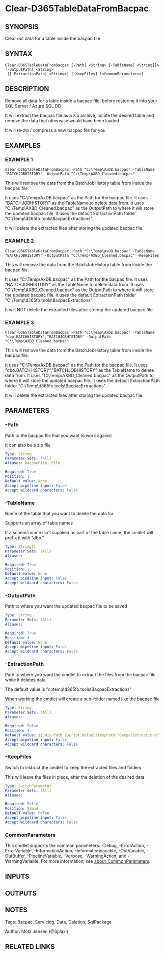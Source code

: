 ﻿---
external help file: d365fo.tools-help.xml
Module Name: d365fo.tools
online version:
schema: 2.0.0
---

# Clear-D365TableDataFromBacpac

## SYNOPSIS
Clear out data for a table inside the bacpac file

## SYNTAX

```
Clear-D365TableDataFromBacpac [-Path] <String> [-TableName] <String[]> [-OutputPath] <String>
 [[-ExtractionPath] <String>] [-KeepFiles] [<CommonParameters>]
```

## DESCRIPTION
Remove all data for a table inside a bacpac file, before restoring it into your SQL Server / Azure SQL DB

It will extract the bacpac file as a zip archive, locate the desired table and remove the data that otherwise would have been loaded

It will re-zip / compress a new bacpac file for you

## EXAMPLES

### EXAMPLE 1
```
Clear-D365TableDataFromBacpac -Path "C:\Temp\AxDB.bacpac" -TableName "BATCHJOBHISTORY" -OutputPath "C:\Temp\AXBD_Cleaned.bacpac"
```

This will remove the data from the BatchJobHistory table from inside the bacpac file.

It uses "C:\Temp\AxDB.bacpac" as the Path for the bacpac file.
It uses "BATCHJOBHISTORY" as the TableName to delete data from.
It uses "C:\Temp\AXBD_Cleaned.bacpac" as the OutputPath to where it will store the updated bacpac file.
It uses the default ExtractionPath folder "C:\Temp\d365fo.tools\BacpacExtractions".

It will delete the extracted files after storing the updated bacpac file.

### EXAMPLE 2
```
Clear-D365TableDataFromBacpac -Path "C:\Temp\AxDB.bacpac" -TableName "BATCHJOBHISTORY" -OutputPath "C:\Temp\AXBD_Cleaned.bacpac" -KeepFiles
```

This will remove the data from the BatchJobHistory table from inside the bacpac file.

It uses "C:\Temp\AxDB.bacpac" as the Path for the bacpac file.
It uses "BATCHJOBHISTORY" as the TableName to delete data from.
It uses "C:\Temp\AXBD_Cleaned.bacpac" as the OutputPath to where it will store the updated bacpac file.
It uses the default ExtractionPath folder "C:\Temp\d365fo.tools\BacpacExtractions".

It will NOT delete the extracted files after storing the updated bacpac file.

### EXAMPLE 3
```
Clear-D365TableDataFromBacpac -Path "C:\Temp\AxDB.bacpac" -TableName "dbo.BATCHHISTORY","BATCHJOBHISTORY" -OutputPath "C:\Temp\AXBD_Cleaned.bacpac"
```

This will remove the data from the BatchJobHistory table from inside the bacpac file.

It uses "C:\Temp\AxDB.bacpac" as the Path for the bacpac file.
It uses "dbo.BATCHHISTORY","BATCHJOBHISTORY" as the TableName to delete data from.
It uses "C:\Temp\AXBD_Cleaned.bacpac" as the OutputPath to where it will store the updated bacpac file.
It uses the default ExtractionPath folder "C:\Temp\d365fo.tools\BacpacExtractions".

It will delete the extracted files after storing the updated bacpac file.

## PARAMETERS

### -Path
Path to the bacpac file that you want to work against

It can also be a zip file

```yaml
Type: String
Parameter Sets: (All)
Aliases: BacpacFile, File

Required: True
Position: 1
Default value: None
Accept pipeline input: False
Accept wildcard characters: False
```

### -TableName
Name of the table that you want to delete the data for

Supports an array of table names

If a schema name isn't supplied as part of the table name, the cmdlet will prefix it with "dbo."

```yaml
Type: String[]
Parameter Sets: (All)
Aliases:

Required: True
Position: 2
Default value: None
Accept pipeline input: False
Accept wildcard characters: False
```

### -OutputPath
Path to where you want the updated bacpac file to be saved

```yaml
Type: String
Parameter Sets: (All)
Aliases:

Required: True
Position: 3
Default value: None
Accept pipeline input: False
Accept wildcard characters: False
```

### -ExtractionPath
Path to where you want the cmdlet to extract the files from the bacpac file while it deletes data

The default value is "c:\temp\d365fo.tools\BacpacExtractions"

When working the cmdlet will create a sub-folder named like the bacpac file

```yaml
Type: String
Parameter Sets: (All)
Aliases:

Required: False
Position: 4
Default value: $(Join-Path $Script:DefaultTempPath "BacpacExtractions")
Accept pipeline input: False
Accept wildcard characters: False
```

### -KeepFiles
Switch to instruct the cmdlet to keep the extracted files and folders

This will leave the files in place, after the deletion of the desired data

```yaml
Type: SwitchParameter
Parameter Sets: (All)
Aliases:

Required: False
Position: Named
Default value: False
Accept pipeline input: False
Accept wildcard characters: False
```

### CommonParameters
This cmdlet supports the common parameters: -Debug, -ErrorAction, -ErrorVariable, -InformationAction, -InformationVariable, -OutVariable, -OutBuffer, -PipelineVariable, -Verbose, -WarningAction, and -WarningVariable. For more information, see [about_CommonParameters](http://go.microsoft.com/fwlink/?LinkID=113216).

## INPUTS

## OUTPUTS

## NOTES
Tags: Bacpac, Servicing, Data, Deletion, SqlPackage

Author: Mötz Jensen (@Splaxi)

## RELATED LINKS
